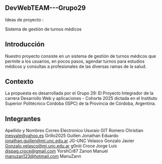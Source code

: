 ## DevWebTEAM---Grupo29

Ideas de proyecto : 

Sistema de gestión de turnos médicos

## Introducción

Nuestro proyecto consiste en un sistema de gestión de turnos médicos que permite a los usuarios, en pocos pasos, agendar turnos para estudios médicos y consultas a profesionales de las diversas ramas de la salud.


## Contexto
La propuesta es desarrollada por el Grupo 29: El Proyecto Integrador de la carrera Desarrollo Web y aplicaciones - Cohorte 2025 dictada en el Instituto Superior Politécnico Córdoba (ISPC) de la Provincia de Córdoba, Argentina.


## Integrantes

Apellido y Nombres                 Correo Electronico                      Usuraio GIT
Romero Christian                   inesyale@yahoo.es                       Grillo2025
Guillen Jonathan Eduardo           jonathan.guillen@mi.unc.edu.ar          JG-UNC
Velasco Gonzalo Javier             Gonzalo.velasco@mi.unc.edu.ar           g0niii
Croce Jorge Luis                   dispag.croce@gmail.com                  YorshCr87
Zanon Manuel                       manuzan123@hotmail.com                  ManuZann
